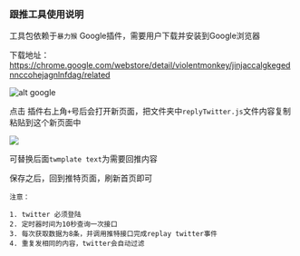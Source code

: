 ### 跟推工具使用说明

工具包依赖于`暴力猴` Google插件，需要用户下载并安装到Google浏览器

下载地址：https://chrome.google.com/webstore/detail/violentmonkey/jinjaccalgkegednnccohejagnlnfdag/related



![alt google](/Users/slipperyghost/Desktop/Tools/img/4551675820278_.pic.jpg)

点击 插件右上角`+`号后会打开新页面，把文件夹中`replyTwitter.js`文件内容复制粘贴到这个新页面中



![](/Users/slipperyghost/Desktop/Tools/img/4561675820850_.pic.jpg)

可替换后面`twmplate text`为需要回推内容


保存之后，回到推特页面，刷新首页即可





```
注意：

1. twitter 必须登陆
2. 定时器时间为10秒查询一次接口
3. 每次获取数据为8条，并调用推特接口完成replay twitter事件
4. 重复发相同的内容，twitter会自动过滤
```

